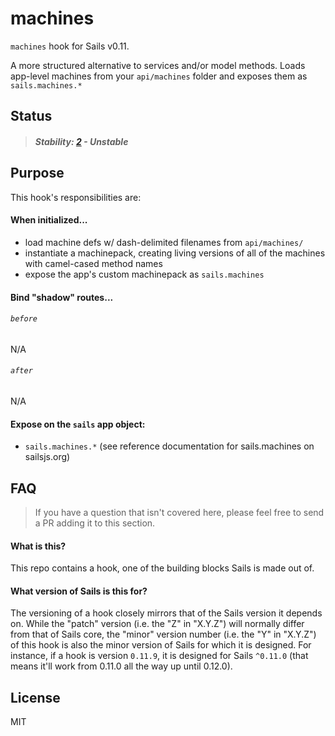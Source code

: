 # machines

`machines` hook for Sails v0.11.

A more structured alternative to services and/or model methods. Loads app-level machines from your `api/machines` folder and exposes them as `sails.machines.*`

## Status

> ##### Stability: [2](http://nodejs.org/api/documentation.html#documentation_stability_index) - Unstable


## Purpose

This hook's responsibilities are:

#### When initialized...
+ load machine defs w/ dash-delimited filenames from `api/machines/`
+ instantiate a machinepack, creating living versions of all of the machines with camel-cased method names
+ expose the app's custom machinepack as `sails.machines`

#### Bind "shadow" routes...

###### `before`
N/A

###### `after`
N/A

#### Expose on the `sails` app object:

+ `sails.machines.*` (see reference documentation for sails.machines on sailsjs.org)

## FAQ

> If you have a question that isn't covered here, please feel free to send a PR adding it to this section.

#### What is this?

This repo contains a hook, one of the building blocks Sails is made out of.

#### What version of Sails is this for?

The versioning of a hook closely mirrors that of the Sails version it depends on.  While the "patch" version (i.e. the "Z" in "X.Y.Z") will normally differ from that of Sails core, the "minor" version number (i.e. the "Y" in "X.Y.Z") of this hook is also the minor version of Sails for which it is designed.  For instance, if a hook is version `0.11.9`, it is designed for Sails `^0.11.0` (that means it'll work from 0.11.0 all the way up until 0.12.0).



## License

MIT
